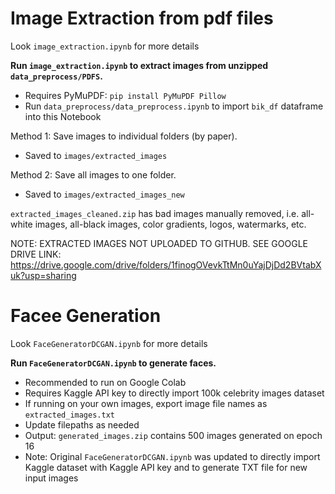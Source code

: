 # Image Extraction from pdf files

Look `image_extraction.ipynb` for more details

**Run `image_extraction.ipynb` to extract images from unzipped `data_preprocess/PDFS`.**
- Requires PyMuPDF: `pip install PyMuPDF Pillow`
- Run `data_preprocess/data_preprocess.ipynb` to import `bik_df` dataframe into this Notebook

Method 1: Save images to individual folders (by paper).
- Saved to `images/extracted_images`

Method 2: Save all images to one folder.
- Saved to `images/extracted_images_new`

`extracted_images_cleaned.zip` has bad images manually removed, i.e. all-white images, all-black images, color gradients, logos, watermarks, etc.

NOTE: EXTRACTED IMAGES NOT UPLOADED TO GITHUB. SEE GOOGLE DRIVE LINK: https://drive.google.com/drive/folders/1finogOVevkTtMn0uYajDjDd2BVtabXuk?usp=sharing

# Facee Generation

Look `FaceGeneratorDCGAN.ipynb` for more details

**Run `FaceGeneratorDCGAN.ipynb` to generate faces.**
- Recommended to run on Google Colab
- Requires Kaggle API key to directly import 100k celebrity images dataset
- If running on your own images, export image file names as `extracted_images.txt`
- Update filepaths as needed
- Output: `generated_images.zip` contains 500 images generated on epoch 16
- Note: Original `FaceGeneratorDCGAN.ipynb` was updated to directly import Kaggle dataset with Kaggle API key and to generate TXT file for new input images
